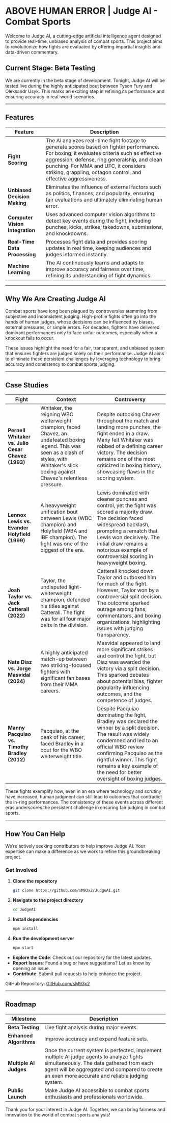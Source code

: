 # ABOVE HUMAN ERROR | Judge AI - Combat Sports 

Welcome to Judge AI, a cutting-edge artificial intelligence agent designed to provide real-time, unbiased analysis of combat sports. This project aims to revolutionize how fights are evaluated by offering impartial insights and data-driven commentary.

## Current Stage: Beta Testing

We are currently in the beta stage of development. Tonight, Judge AI will be tested live during the highly anticipated bout between Tyson Fury and Oleksandr Usyk. This marks an exciting step in refining its performance and ensuring accuracy in real-world scenarios.

---

## Features

| Feature                  | Description                                                                                                                                   |
|--------------------------|-----------------------------------------------------------------------------------------------------------------------------------------------|
| **Fight Scoring**        | The AI analyzes real-time fight footage to generate scores based on fighter performance. For boxing, it evaluates criteria such as effective aggression, defense, ring generalship, and clean punching. For MMA and UFC, it considers striking, grappling, octagon control, and effective aggressiveness. |
| **Unbiased Decision Making** | Eliminates the influence of external factors such as politics, finances, and popularity, ensuring fair evaluations and ultimately eliminating human error. |
| **Computer Vision Integration** | Uses advanced computer vision algorithms to detect key events during the fight, including punches, kicks, strikes, takedowns, submissions, and knockdowns. |
| **Real-Time Data Processing** | Processes fight data and provides scoring updates in real time, keeping audiences and judges informed instantly. |
| **Machine Learning**     | The AI continuously learns and adapts to improve accuracy and fairness over time, refining its understanding of fight dynamics.                |

---

## Why We Are Creating Judge AI

Combat sports have long been plagued by controversies stemming from subjective and inconsistent judging. High-profile fights often go into the hands of human judges, whose decisions can be influenced by biases, external pressures, or simple errors. For decades, fighters have delivered dominant performances only to face unfair outcomes, especially when a knockout fails to occur.

These issues highlight the need for a fair, transparent, and unbiased system that ensures fighters are judged solely on their performance. Judge AI aims to eliminate these persistent challenges by leveraging technology to bring accuracy and consistency to combat sports judging.

---

## Case Studies

| Fight                               | Context                                                                                                                                                                                                                                                                                              | Controversy                                                                                                                                                                                                                                                                                                                                                                      |
|-------------------------------------|----------------------------------------------------------------------------------------------------------------------------------------------------------------------------------------------------------------------------------------------------------|----------------------------------------------------------------------------------------------------------------------------------------------------------------------------------------------------------------------------------------------------------------------------------------------------------------------------------------------------------------------------------|
| **Pernell Whitaker vs. Julio Cesar Chavez (1993)** | Whitaker, the reigning WBC welterweight champion, faced Chavez, an undefeated boxing legend. This was seen as a clash of styles, with Whitaker's slick boxing against Chavez's relentless pressure.                                                    | Despite outboxing Chavez throughout the match and landing more punches, the fight ended in a draw. Many felt Whitaker was robbed of a defining career victory. The decision remains one of the most criticized in boxing history, showcasing flaws in the scoring system.                                                                                                           |
| **Lennox Lewis vs. Evander Holyfield (1999)**    | A heavyweight unification bout between Lewis (WBC champion) and Holyfield (WBA and IBF champion). The fight was one of the biggest of the era.                                                                                                         | Lewis dominated with cleaner punches and control, yet the fight was scored a majority draw. The decision faced widespread backlash, prompting a rematch that Lewis won decisively. The initial draw remains a notorious example of controversial scoring in heavyweight boxing.                                                                                                    |
| **Josh Taylor vs. Jack Catterall (2022)**        | Taylor, the undisputed light-welterweight champion, defended his titles against Catterall. The fight was for all four major belts in the division.                                                                                                     | Catterall knocked down Taylor and outboxed him for much of the fight. However, Taylor won by a controversial split decision. The outcome sparked outrage among fans, commentators, and boxing organizations, highlighting issues with judging transparency.                                                                                                                         |
| **Nate Diaz vs. Jorge Masvidal (2024)**          | A highly anticipated match-up between two striking-focused fighters with significant fan bases from their MMA careers.                                                                                                                                | Masvidal appeared to land more significant strikes and control the fight, but Diaz was awarded the victory via a split decision. This sparked debates about potential bias, fighter popularity influencing outcomes, and the competence of judges.                                                                                                                                |
| **Manny Pacquiao vs. Timothy Bradley (2012)**    | Pacquiao, at the peak of his career, faced Bradley in a bout for the WBO welterweight title.                                                                                                                                                           | Despite Pacquiao dominating the fight, Bradley was declared the winner by a split decision. The result was widely condemned and led to an official WBO review confirming Pacquiao as the rightful winner. This fight remains a key example of the need for better oversight of boxing judges.                                                                                   |

These fights exemplify how, even in an era where technology and scrutiny have increased, human judgment can still lead to outcomes that contradict the in-ring performances. The consistency of these events across different eras underscores the persistent challenge in ensuring fair judging in combat sports.

---

## How You Can Help

We’re actively seeking contributors to help improve Judge AI. Your expertise can make a difference as we work to refine this groundbreaking project.

### Get Involved

1. **Clone the repository**
   ```bash
   git clone https://github.com/sM93x2/JudgeAI.git
   ```

2. **Navigate to the project directory**
   ```bash
   cd JudgeAI
   ```

3. **Install dependencies**
   ```bash
   npm install
   ```

4. **Run the development server**
   ```bash
   npm start
   ```

- **Explore the Code**: Check out our repository for the latest updates.
- **Report Issues**: Found a bug or have suggestions? Let us know by opening an issue.
- **Contribute**: Submit pull requests to help enhance the project.

GitHub Repository: [GitHub.com/sM93x2](https://github.com/sM93x2)

---

## Roadmap

| Milestone                | Description                                                                 |
|--------------------------|-----------------------------------------------------------------------------|
| **Beta Testing**         | Live fight analysis during major events.                                   |
| **Enhanced Algorithms**  | Improve accuracy and expand feature sets.                                  |
| **Multiple AI Judges**   | Once the current system is perfected, implement multiple AI judge agents to analyze fights simultaneously. The data gathered from each agent will be aggregated and compared to create an even more accurate and reliable judging system. |
| **Public Launch**        | Make Judge AI accessible to combat sports enthusiasts and professionals worldwide. |

Thank you for your interest in Judge AI. Together, we can bring fairness and innovation to the world of combat sports analysis!
